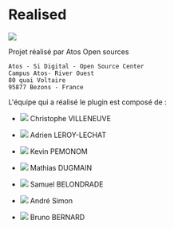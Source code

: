 # Realised
[![](../../resource/Go-back.png)](../../README-fr.md)


Projet réalisé par Atos Open sources

```
Atos - Si Digital - Open Source Center
Campus Atos- River Ouest
80 quai Voltaire
95877 Bezons - France
```
L'équipe qui a réalisé le plugin est composé de :

 -  [![](../../resource/linkedin.png)](https://www.linkedin.com/in/christophe-villeneuve-3a68743)  Christophe VILLENEUVE
 -   [![](../../resource/linkedin.png)](https://www.linkedin.com/in/adrien-leroy-lechat-391028175) Adrien LEROY-LECHAT

 - [![](../../resource/linkedin.png)](https://www.linkedin.com/in/kevin-pemonon) Kevin PEMONOM 
 -  [![](../../resource/linkedin.png)](https://www.linkedin.com/in/mathias-dugamin-27ab23170)  Mathias DUGMAIN
 -  [![](../../resource/linkedin.png)](https://www.linkedin.com/in/samuelbelondrade) Samuel BELONDRADE
 -  [![](../../resource/linkedin.png)](https://www.linkedin.com/in/andre-simon-9701a7130/) André Simon
 -  [![](../../resource/linkedin.png)](https://www.linkedin.com/in/bruno-bernard-2a7543110/) Bruno BERNARD
